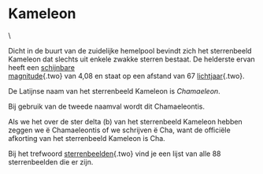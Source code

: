 # Kameleon

\

Dicht in de buurt van de zuidelijke hemelpool bevindt zich het
sterrenbeeld Kameleon dat slechts uit enkele zwakke sterren bestaat. De
helderste ervan heeft een [schijnbare\
magnitude](schijnba.html){.two} van 4,08 en staat op een afstand van 67
[lichtjaar](lichtjaa.html){.two}.

De Latijnse naam van het sterrenbeeld Kameleon is *Chamaeleon*.

Bij gebruik van de tweede naamval wordt dit Chamaeleontis.

Als we het over de ster delta (b) van het sterrenbeeld Kameleon hebben
zeggen we ë Chamaeleontis of we schrijven ë Cha, want de officiële
afkorting van het sterrenbeeld Kameleon is Cha.

Bij het trefwoord [sterrenbeelden](sterrenb.html){.two} vind je een
lijst van alle 88 sterrenbeelden die er zijn.
